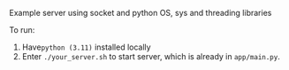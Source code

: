 Example server using socket and python OS, sys and threading libraries


To run:

1. Have`python (3.11)` installed locally
1. Enter `./your_server.sh` to start server, which is already in
   `app/main.py`.

